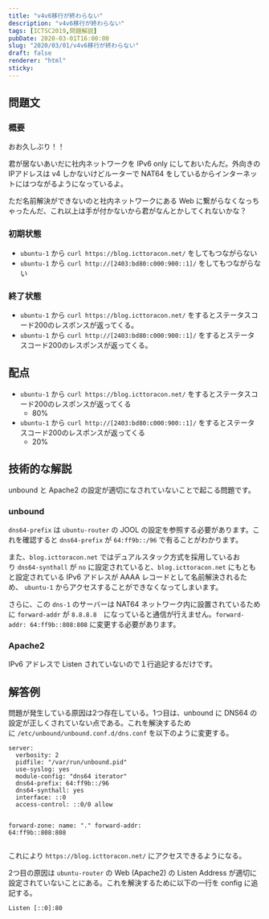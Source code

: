 ```yaml
---
title: "v4v6移行が終わらない"
description: "v4v6移行が終わらない"
tags: [ICTSC2019,問題解説]
pubDate: 2020-03-01T16:00:00
slug: "2020/03/01/v4v6移行が終わらない"
draft: false
renderer: "html"
sticky: 
---
```



<h2 id="%E5%95%8F%E9%A1%8C%E6%96%87">問題文&nbsp;<a href="https://wiki.icttoracon.net/ictsc2019/problems/rikugemb:v4v6_migration/blog/#%E5%95%8F%E9%A1%8C%E6%96%87"></a>&nbsp;</h2>



<h3 id="%E6%A6%82%E8%A6%81">概要&nbsp;<a href="https://wiki.icttoracon.net/ictsc2019/problems/rikugemb:v4v6_migration/blog/#%E6%A6%82%E8%A6%81"></a>&nbsp;</h3>



<p>おお久しぶり！！</p>



<p>君が居ないあいだに社内ネットワークを IPv6 only にしておいたんだ。外向きのIPアドレスは v4 しかないけどルーターで NAT64 をしているからインターネットにはつながるようになっているよ。</p>



<p>ただ名前解決ができないのと社内ネットワークにある Web に繋がらなくなっちゃったんだ、これ以上は手が付かないから君がなんとかしてくれないかな？</p>



<h3 id="%E5%88%9D%E6%9C%9F%E7%8A%B6%E6%85%8B">初期状態&nbsp;<a href="https://wiki.icttoracon.net/ictsc2019/problems/rikugemb:v4v6_migration/blog/#%E5%88%9D%E6%9C%9F%E7%8A%B6%E6%85%8B"></a>&nbsp;</h3>



<ul><li><code>ubuntu-1</code>&nbsp;から&nbsp;<code>curl https://blog.icttoracon.net/</code>&nbsp;をしてもつながらない</li><li><code>ubuntu-1</code>&nbsp;から&nbsp;<code>curl http://[2403:bd80:c000:900::1]/</code>&nbsp;をしてもつながらない</li></ul>



<h3 id="%E7%B5%82%E4%BA%86%E7%8A%B6%E6%85%8B">終了状態&nbsp;<a href="https://wiki.icttoracon.net/ictsc2019/problems/rikugemb:v4v6_migration/blog/#%E7%B5%82%E4%BA%86%E7%8A%B6%E6%85%8B"></a>&nbsp;</h3>



<ul><li><code>ubuntu-1</code>&nbsp;から&nbsp;<code>curl https://blog.icttoracon.net/</code>&nbsp;をするとステータスコード200のレスポンスが返ってくる。</li><li><code>ubuntu-1</code>&nbsp;から&nbsp;<code>curl http://[2403:bd80:c000:900::1]/</code>&nbsp;をするとステータスコード200のレスポンスが返ってくる。</li></ul>



<h2 id="%E9%85%8D%E7%82%B9">配点&nbsp;<a href="https://wiki.icttoracon.net/ictsc2019/problems/rikugemb:v4v6_migration/blog/#%E9%85%8D%E7%82%B9"></a>&nbsp;</h2>



<ul><li><code>ubuntu-1</code>&nbsp;から&nbsp;<code>curl https://blog.icttoracon.net/</code>&nbsp;をするとステータスコード200のレスポンスが返ってくる<ul><li>80%</li></ul></li><li><code>ubuntu-1</code>&nbsp;から&nbsp;<code>curl http://[2403:bd80:c000:900::1]/</code>&nbsp;をするとステータスコード200のレスポンスが返ってくる<ul><li>20%</li></ul></li></ul>



<h2 id="%E6%8A%80%E8%A1%93%E7%9A%84%E3%81%AA%E8%A7%A3%E8%AA%AC">技術的な解説&nbsp;<a href="https://wiki.icttoracon.net/ictsc2019/problems/rikugemb:v4v6_migration/blog/#%E6%8A%80%E8%A1%93%E7%9A%84%E3%81%AA%E8%A7%A3%E8%AA%AC"></a>&nbsp;</h2>



<p>unbound と Apache2 の設定が適切になされていないことで起こる問題です。</p>



<h3 id="unbound">unbound&nbsp;<a href="https://wiki.icttoracon.net/ictsc2019/problems/rikugemb:v4v6_migration/blog/#unbound"></a>&nbsp;</h3>



<p><code>dns64-prefix</code>&nbsp;は&nbsp;<code>ubuntu-router</code>&nbsp;の JOOL の設定を参照する必要があります。これを確認すると&nbsp;<code>dns64-prefix</code>&nbsp;が&nbsp;<code>64:ff9b::/96</code>&nbsp;で有ることがわかります。</p>



<p>また、<code>blog.icttoracon.net</code>&nbsp;ではデュアルスタック方式を採用しているおり&nbsp;<code>dns64-synthall</code>&nbsp;が&nbsp;<code>no</code>&nbsp;に設定されていると、<code>blog.icttoracon.net</code>&nbsp;にもともと設定されている IPv6 アドレスが AAAA レコードとして名前解決されるため、&nbsp;<code>ubuntu-1</code>&nbsp;からアクセスすることができなくなってしまいます。</p>



<p>さらに、この&nbsp;<code>dns-1</code>&nbsp;のサーバーは NAT64 ネットワーク内に設置されているために&nbsp;<code>forward-addr</code>&nbsp;が&nbsp;<code>8.8.8.8</code>　になっていると通信が行えません。<code>forward-addr: 64:ff9b::808:808</code>&nbsp;に変更する必要があります。</p>



<h3 id="Apache2">Apache2&nbsp;<a href="https://wiki.icttoracon.net/ictsc2019/problems/rikugemb:v4v6_migration/blog/#Apache2"></a>&nbsp;</h3>



<p>IPv6 アドレスで Listen されていないので１行追記するだけです。</p>



<h2 id="%E8%A7%A3%E7%AD%94%E4%BE%8B">解答例&nbsp;<a href="https://wiki.icttoracon.net/ictsc2019/problems/rikugemb:v4v6_migration/blog/#%E8%A7%A3%E7%AD%94%E4%BE%8B"></a>&nbsp;</h2>



<p>問題が発生している原因は2つ存在している。1つ目は、unbound に DNS64 の設定が正しくされていない点である。これを解決するために&nbsp;<code>/etc/unbound/unbound.conf.d/dns.conf</code>&nbsp;を以下のように変更する。</p>


<div class="wp-block-syntaxhighlighter-code "><pre class="brush: plain; title: ; title: ; notranslate" title=""><code>server:
  verbosity: 2
  pidfile: &quot;/var/run/unbound.pid&quot;
  use-syslog: yes
  module-config: &quot;dns64 iterator&quot;
  dns64-prefix: 64:ff9b::/96
  dns64-synthall: yes
  interface: ::0
  access-control: ::0/0 allow
 
forward-zone:
  name: &quot;.&quot;
  forward-addr: 64:ff9b::808:808</code></pre></div>


<p>これにより&nbsp;<code>https://blog.icttoracon.net/</code>&nbsp;にアクセスできるようになる。</p>



<p>2つ目の原因は&nbsp;<code>ubuntu-router</code>&nbsp;の Web (Apache2) の Listen Address が適切に設定されていないことにある。これを解決するために以下の一行を config に追記する。</p>


<div class="wp-block-syntaxhighlighter-code "><pre class="brush: plain; title: ; title: ; notranslate" title=""><code>Listen &#91;::0]:80</code></pre></div>
